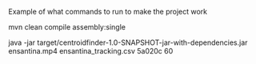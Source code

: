 Example of what commands to run to make the project work


mvn clean compile assembly:single


java -jar target/centroidfinder-1.0-SNAPSHOT-jar-with-dependencies.jar ensantina.mp4 ensantina_tracking.csv 5a020c 60